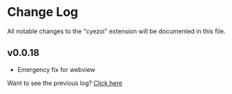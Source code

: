# Change Log

All notable changes to the "cyezoi" extension will be documented in this file.

## v0.0.18

- Emergency fix for webview

Want to see the previous log? [Click here](https://github.com/CYEZOI/cyezoi-helper/commits/main/CHANGELOG.md)
